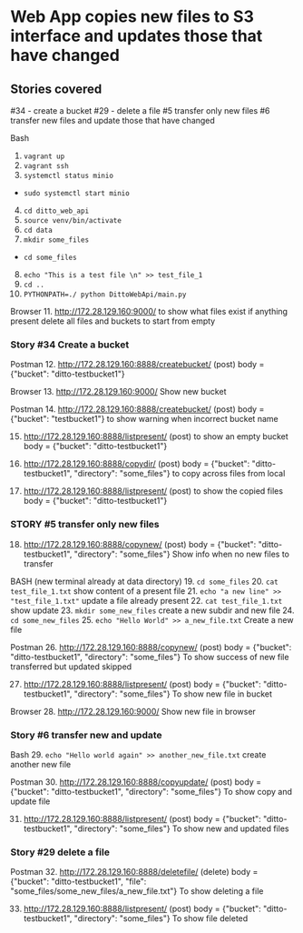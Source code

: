 # Web App copies new files to S3 interface and updates those that have changed

## Stories covered
#34 - create a bucket
#29 - delete a file
#5 transfer only new files
#6 transfer new files and update those that have changed



Bash
1. `vagrant up`
2. `vagrant ssh`
3. `systemctl status minio`
  - `sudo systemctl start minio`
4. `cd ditto_web_api`
5. `source venv/bin/activate`
6. `cd data`
7. `mkdir some_files`
  - `cd some_files`
8. `echo "This is a test file \n" >> test_file_1`
9. `cd ..`
10. `PYTHONPATH=./ python DittoWebApi/main.py`

Browser
11. http://172.28.129.160:9000/ to show what files exist if anything present delete all files and buckets to start from empty

### Story #34 Create a bucket ###

Postman
12. http://172.28.129.160:8888/createbucket/ (post)
  body = {"bucket": "ditto-testbucket1"}

Browser
13. http://172.28.129.160:9000/ Show new bucket

Postman
14. http://172.28.129.160:8888/createbucket/  (post)
  body = {"bucket": "testbucket1"} to show warning when incorrect bucket name

15. http://172.28.129.160:8888/listpresent/ (post) to show an empty bucket
  body = {"bucket": "ditto-testbucket1"}

16. http://172.28.129.160:8888/copydir/ (post)
  body = {"bucket": "ditto-testbucket1", "directory": "some_files"} to copy across files from local

17. http://172.28.129.160:8888/listpresent/ (post) to show the copied files
  body = {"bucket": "ditto-testbucket1"}

### STORY #5 transfer only new files ###
18. http://172.28.129.160:8888/copynew/ (post)
    body = {"bucket": "ditto-testbucket1", "directory": "some_files"}
    Show info when no new files to transfer

BASH (new terminal already at data directory)
19. `cd some_files`
20. `cat test_file_1.txt` show content of a present file
21. `echo "a new line" >> "test_file_1.txt"` update a file already present
22. `cat test_file_1.txt` show update
23. `mkdir some_new_files` create a new subdir and new file
24. `cd some_new_files`
25. `echo "Hello World" >> a_new_file.txt` Create a new file

Postman
26. http://172.28.129.160:8888/copynew/ (post)
    body = {"bucket": "ditto-testbucket1", "directory": "some_files"}
    To show success of new file transferred but updated skipped

27. http://172.28.129.160:8888/listpresent/ (post)
    body = {"bucket": "ditto-testbucket1", "directory": "some_files"}
    To show new file in bucket

Browser
28. http://172.28.129.160:9000/ Show new file in browser

### Story #6 transfer new and update ###
Bash
29. `echo "Hello world again" >> another_new_file.txt` create another new file

Postman
30. http://172.28.129.160:8888/copyupdate/ (post)
    body = {"bucket": "ditto-testbucket1", "directory": "some_files"}
    To show copy and update file  

31. http://172.28.129.160:8888/listpresent/ (post)
    body = {"bucket": "ditto-testbucket1", "directory": "some_files"}
    To show new and updated files

### Story #29 delete a file ###
Postman
32. http://172.28.129.160:8888/deletefile/ (delete)
    body = {"bucket": "ditto-testbucket1", "file": "some_files/some_new_files/a_new_file.txt"}
    To show deleting a file

33. http://172.28.129.160:8888/listpresent/ (post)
    body = {"bucket": "ditto-testbucket1", "directory": "some_files"}
    To show file deleted
